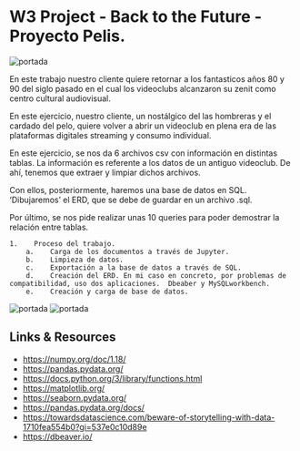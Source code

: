 # W3 Project - Back to the Future - Proyecto Pelis.

![portada](https://www.blockbuster.com/images/blockbuster-image.jpg)


En este trabajo nuestro cliente quiere retornar a los fantasticos años 80 y 90 del siglo pasado en el cual los videoclubs alcanzaron su zenit como centro cultural audiovisual.

En este ejercicio, nuestro cliente, un nostálgico del las hombreras y el cardado del pelo, quiere volver a abrir un videoclub en plena era de las plataformas digitales streaming y consumo individual.

En este ejercicio, se nos da 6 archivos csv con información en distintas tablas. La información es referente a los datos de un antiguo videoclub. De ahí, tenemos que extraer y limpiar dichos archivos. 

Con ellos, posteriormente, haremos una base de datos en SQL. ‘Dibujaremos’ el ERD, que se debe de guardar en un archivo .sql.

Por último, se nos pide realizar unas 10 queries para poder demostrar la relación entre tablas. 

    1.    Proceso del trabajo. 
        a.    Carga de los documentos a través de Jupyter.
        b.    Limpieza de datos.
        c.    Exportación a la base de datos a través de SQL.
        d.    Creación del ERD. En mi caso en concreto, por problemas de compatibilidad, uso dos aplicaciones.  Dbeaber y MySQLworkbench. 
        e.    Creación y carga de base de datos. 




![portada](https://static.posters.cz/image/750/art-photo/back-to-the-future-i147033.jpg)  ![portada](https://pbs.twimg.com/media/DzN1UJQX4AEN-97.jpg)



## Links & Resources


- <https://numpy.org/doc/1.18/>
- <https://pandas.pydata.org/>
- https://docs.python.org/3/library/functions.html
- https://matplotlib.org/
- https://seaborn.pydata.org/
- https://pandas.pydata.org/docs/
- https://towardsdatascience.com/beware-of-storytelling-with-data-1710fea554b0?gi=537e0c10d89e
- https://dbeaver.io/
